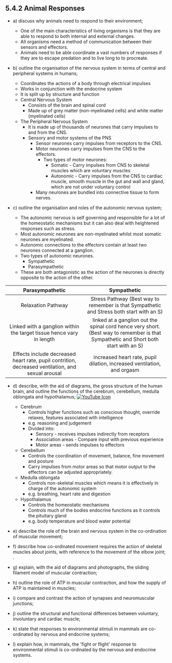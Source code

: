 5.4.2 Animal Responses
---

* a) discuss why animals need to respond to their environment;
	* One of the main characteristics of living organisms is that they are able to respond to both internal and external changes.
	* All organisms need a method of communication between their sensors and effectors.
	* Animals need to be able coordinate a vast numbers of responses if they are to escape predation and to live long to to procreate.

* b) outline the organisation of the nervous system in terms of central and peripheral systems in humans;
	* Coordinates the actions of a body through electrical impulses
	* Works in conjunction with the endocrine system
	* It is split up by structure and function
	* Central Nervous System
		* Consists of the brain and spinal cord
		* Made up of grey matter (non-myelinated cells) and white matter (myelinated cells)
	* The Peripheral Nervous System
		* It is made up of thousands of neurones that carry impulses to and from the CNS.
		* Sensory and motor systems of the PNS
			* Sensor neurones carry impulses from receptors to the CNS.
			* Motor neurones carry impulses from the CNS to the effectors.
				* Two types of motor neurones:
					* Somatic - Carry impulses from CNS to skeletal muscles which are voluntary muscles
					* Autonomic - Carry impulses from the CNS to cardiac muscle, smooth muscle in the gut and wall and gland, which are not under voluntary control 
			* Many neurones are bundled into connective tissue to form nerves.

* c) outline the organisation and roles of the autonomic nervous system;
	* The autonomic nervous is self governing and responsible for a lot of the homeostatic mechanisms but it can also deal with heightened responses such as stress.
	* Most autonomic neurones are non-myelinated whilst most somatic neurones are myelinated.
	* Autonomic connections to the effectors contain at least two neurones connected at a ganglion.
	* Two types of autonomic neurones.
		* Sympathetic
		* Parasympathetic
	* These are both antagonistic as the action of the neurones is directly opposite to the action of the other.

| Parasympathetic        | Sympathetic           |
| :-------------: |:-------------:|
| Relaxation Pathway | Stress Pathway (Best way to remember is that Sympathetic and Stress both start with an S) |
| Linked with a ganglion within the target tissue hence vary in length | linked at a ganglion out the spinal cord hence very short. (Best way to remember is that Sympathetic and Short both start with an S) |
| Effects include decreased heart rate, pupil contrition, decreased ventilation, and sexual arousal | increased heart rate, pupil dilation, increased ventilation, and orgasm |


* d) describe, with the aid of diagrams, the gross structure of the human brain, and outline the functions of the cerebrum, cerebellum, medulla oblongata and hypothalamus; [![YouTube Icon](https://s3.amazonaws.com/f.cl.ly/items/1f3r3D191I2T0N3g3333/favicon-vfldLzJxy.ico)](https://www.youtube.com/watch?v=kMKc8nfPATI)
	* Cerebrum
		* Controls higher functions such as conscious thought, override relaxes, features associated with intelligence 
		* e.g. reasoning and judgement
		* Divided into:
			* Sensory - receives impulses indirectly from receptors
			* Association areas - Compare input with previous experience
			* Motor areas - sends impulses to effectors
	* Cerebellum
		* Controls the coordination of movement, balance, fine movement and posture
		* Carry impulses from motor areas so that motor output to the effectors can be adjusted appropriately.
	* Medulla oblongata
		* Controls non-skeletal muscles which means it is effectively in charge of the autonomic system
		* e.g.  breathing, heart rate and digestion
	* Hypothalamus
		* Controls the homeostatic mechanisms
		* Controls much of the bodies endocrine functions as it controls the pituitary gland
		* e.g. body temperature and blood water potential


* e) describe the role of the brain and nervous system in the co-ordination of muscular movement;

* f) describe how co-ordinated movement requires the action of skeletal muscles about joints, with reference to the movement of the elbow joint;
. 

* g) explain, with the aid of diagrams and photographs, the sliding filament model of muscular contraction;

* h) outline the role of ATP in muscular contraction, and how the supply of ATP is maintained in muscles;

* i) compare and contrast the action of synapses and neuromuscular junctions;

* j) outline the structural and functional differences between voluntary, involuntary and cardiac muscle;

* k) state that responses to environmental stimuli in mammals are co-ordinated by nervous and endocrine systems;

* l) explain how, in mammals, the 'fight or flight' response to environmental stimuli is co-ordinated by the nervous and endocrine systems.
